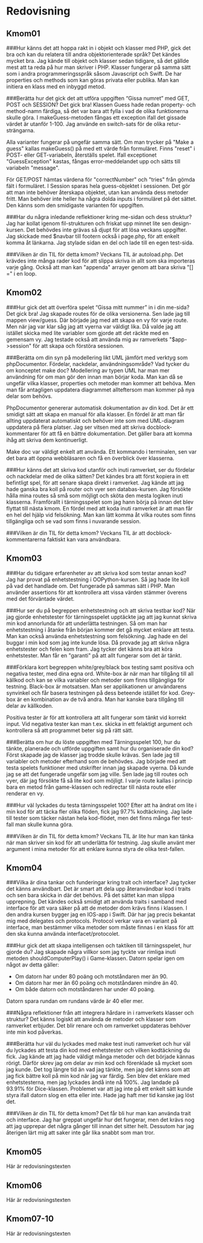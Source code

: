 ---
---
Redovisning
=========================

Kmom01
-------------------------
###Hur känns det att hoppa rakt in i objekt och klasser med PHP, gick det bra och kan du relatera till andra objektorienterade språk?
Det kändes mycket bra. Jag kände till objekt och klasser sedan tidigare, så det gällde mest att ta reda på hur man skriver i PHP. Klasser fungerar på samma sätt som i andra programmeringsspråk såsom Javascript och Swift. De har properties och methods som kan göras privata eller publika. Man kan initiera en klass med en inbyggd metod.

###Berätta hur det gick det att utföra uppgiften “Gissa numret” med GET, POST och SESSION?
Det gick bra! Klassen Guess hade redan property- och method-namn färdiga, så det var bara att fylla i vad de olika funktionerna skulle göra. I makeGuess-metoden fångas ett exception ifall det gissade värdet är utanför 1-100. Jag använde en switch-sats för de olika retur-strängarna.

Alla varianter fungerar på ungefär samma sätt. Om man trycker på "Make a guess" kallas makeGuess() på med ett värde från formuläret. Finns "reset" i POST- eller GET-variabeln, återställs spelet.
Ifall exceptionet "GuessException" kastas, fångas error-meddelandet upp och sätts till variabeln "message".

För GET/POST hämtas värdena för "correctNumber" och "tries" från gömda fält i formuläret.
I Session sparas hela guess-objektet i sessionen. Det gör att man inte behöver återskapa objektet, utan kan använda dess metoder fritt. Man behöver inte heller ha några dolda inputs i formuläret på det sättet. Den känns som den smidigaste varianten för uppgiften.

###Har du några inledande reflektioner kring me-sidan och dess struktur?
Jag har kollat igenom fil-strukturen och friskat upp minnet lite sen design-kursen. Det behövdes inte grävas så djupt för att lösa veckans uppgifter. Jag skickade med $navbar till footern också i page.php, för att enkelt komma åt länkarna. Jag stylade sidan en del och lade till en egen test-sida.


###Vilken är din TIL för detta kmom?
Veckans TIL är autoload.php. Det krävdes inte många rader kod för att slippa skriva in allt som ska importeras varje gång. Också att man kan "appenda" arrayer genom att bara skriva "[] =" i en loop.




Kmom02
-------------------------
###Hur gick det att överföra spelet “Gissa mitt nummer” in i din me-sida?
Det gick bra! Jag skapade routes för de olika versionerna. Sen lade jag till mappen view/guess. Där började jag med att skapa en vy för varje route. Men när jag var klar såg jag att vyerna var väldigt lika. Då valde jag att istället skicka med lite variabler som gjorde att det räckte med en gemensam vy. Jag testade också att använda mig av ramverkets "$app->session" för att skapa och förstöra sessionen.

###Berätta om din syn på modellering likt UML jämfört med verktyg som phpDocumentor. Fördelar, nackdelar, användningsområde? Vad tycker du om konceptet make doc?
Modellering av typen UML har man mer användning för om man gör den innan man börjar koda.
Man kan då se ungefär vilka klasser, properties och metoder man kommer att behöva. Men man får antagligen uppdatera diagrammet allteftersom man kommer på nya delar som behövs.

PhpDocumentor genererar automatisk dokumentation av din kod. Det är ett smidigt sätt att skapa en manual för alla klasser. En fördel är att man får allting uppdaterat automatiskt och behöver inte som med UML-diagram uppdatera på flera platser. Jag ser vitsen med att skriva docblock-kommentarer för att få en bättre dokumentation. Det gäller bara att komma ihåg att skriva dem kontinuerligt.

Make doc var väldigt enkelt att använda. Ett kommando i terminalen, sen var det bara att öppna webbläsaren och få en överblick över klasserna.

###Hur känns det att skriva kod utanför och inuti ramverket, ser du fördelar och nackdelar med de olika sätten?
Det kändes bra att först kopiera in ett befintligt spel, för att senare skapa direkt i ramverket. Jag kände att jag hade ganska bra koll på router och vyer sen databas-kursen. Jag försökte hålla mina routes så små som möjligt och sköta den mesta logiken inuti klasserna. Framförallt i tärningsspelet som jag hann börja på innan det blev flyttat till nästa kmom. En fördel med att koda inuti ramverket är att man får en hel del hjälp vid felsökning. Man kan lätt komma åt vilka routes som finns tillgängliga och se vad som finns i nuvarande session.

###Vilken är din TIL för detta kmom?
Veckans TIL är att docblock-kommentarerna faktiskt kan vara användbara.




Kmom03
-------------------------

###Har du tidigare erfarenheter av att skriva kod som testar annan kod?
Jag har provat på enhetstestning i OOPython-kursen. Så jag hade lite koll på vad det handlade om. Det fungerade på sammas sätt i PHP. Man använder assertions för att kontrollera att vissa värden stämmer överens med det förväntade värdet.

###Hur ser du på begreppen enhetstestning och att skriva testbar kod?
När jag gjorde enhetstester för tärningsspelet upptäckte jag att jag kunnat skriva min kod annorlunda för att underlätta testningen. Så om man har enhetstestning i åtanke från början kommer det gå mycket enklare att testa. Man kan också använda enhetstestning som felsökning. Jag hade en del buggar i min kod som jag inte kunde lösa. Då provade jag att skriva några enhetstester och felen kom fram. Jag tycker det känns bra att köra enhetstester. Man får en "garanti" på att allt fungerar som det är tänkt.

###Förklara kort begreppen white/grey/black box testing samt positiva och negativa tester, med dina egna ord.
White-box är när man har tillgång till all källkod och kan se vilka variabler och metoder som finns tillgängliga för testning.
Black-box är motsatsen. Man ser applikationen ur användarens synvinkel och får basera testningen på dess beteende istället för kod. Grey-box är en kombination av de två andra. Man har kanske bara tillgång till delar av källkoden.

Positiva tester är för att kontrollera att allt fungerar som tänkt vid korrekt input.
Vid negativa tester kan man t.ex. skicka in ett felaktigt argument och kontrollera så att programmet beter sig på rätt sätt.

###Berätta om hur du löste uppgiften med Tärningsspelet 100, hur du tänkte, planerade och utförde uppgiften samt hur du organiserade din kod?
Först skapade jag de klasser jag trodde skulle krävas. Sen lade jag till variabler och metoder efterhand som de behövdes. Jag började med att testa spelets funktioner med utskrifter innan jag skapade vyerna. Då kunde jag se att det fungerade ungefär som jag ville. Sen lade jag till routes och vyer, där jag försökte få så lite kod som möjligt. I varje route kallas i princip bara en metod från game-klassen och redirectar till nästa route eller renderar en vy.

###Hur väl lyckades du testa tärningsspelet 100?
Efter att ha ändrat om lite i min kod för att täcka fler olika flöden, fick jag 97.7% kodtäckning. Jag lade till tester som täcker nästan hela kod-flödet, men det finns många fler test-fall man skulle kunna göra.

###Vilken är din TIL för detta kmom?
Veckans TIL är lite hur man kan tänka när man skriver sin kod för att underlätta för testning. Jag skulle använt mer argument i mina metoder för att enklare kunna styra de olika test-fallen.




Kmom04
-------------------------

###Vilka är dina tankar och funderingar kring trait och interface?
Jag tycker det känns användbart. Det är smart att dela upp återanvändbar kod i traits och sen bara skicka in där det behövs. På det sättet kan man slippa upprepning. Det kändes också smidigt att använda traits i samband med interface för att vara säker på att de metoder dom krävs finns i klassen.
I den andra kursen bygger jag en IOS-app i Swift. Där har jag precis bekantat mig med delegates och protocols. Protocol verkar vara en variant på interface, man bestämmer vilka metoder som måste finnas i en klass för att den ska kunna använda interfacet/protocolet.

###Hur gick det att skapa intelligensen och taktiken till tärningsspelet, hur gjorde du?
Jag skapade några villkor som jag tyckte var rimliga inuti metoden shouldComputerPlay() i Game-klassen.
Datorn spelar igen om något av detta gäller:

- Om datorn har under 80 poäng och motståndaren mer än 90.
- Om datorn har mer än 60 poäng och motståndaren mindre än 40.
- Om både datorn och motståndaren har under 40 poäng.

Datorn spara rundan om rundans värde är 40 eller mer.

###Några reflektioner från att integrera hårdare in i ramverkets klasser och struktur?
Det känns logiskt att använda de metoder och klasser som ramverket erbjuder. Det blir renare och om ramverket uppdateras behöver inte min kod påverkas.

###Berätta hur väl du lyckades med make test inuti ramverket och hur väl du lyckades att testa din kod med enhetstester och vilken kodtäckning du fick.
Jag kände att jag hade väldigt många metoder och det började kännas rörigt. Därför skrev jag om delar av min kod och förenklade så mycket som jag kunde. Det tog längre tid än vad jag tänkte, men jag det känns som att jag fick bättre koll på min kod när jag var färdig. Sen blev det enklare med enhetstesterna, men jag lyckades ändå inte nå 100%. Jag landade på 93.91% för Dice-klassen. Problemet var att jag inte på ett enkelt sätt kunde styra ifall datorn slog en etta eller inte. Hade jag haft mer tid kanske jag löst det.

###Vilken är din TIL för detta kmom?
Det får bli hur man kan använda trait och interface. Jag har greppat ungefär hur det fungerar, men det krävs nog att jag upprepar det några gånger till innan det sitter helt. Dessutom har jag återigen lärt mig att saker inte går lika snabbt som man tror.


Kmom05
-------------------------

Här är redovisningstexten



Kmom06
-------------------------

Här är redovisningstexten



Kmom07-10
-------------------------

Här är redovisningstexten
